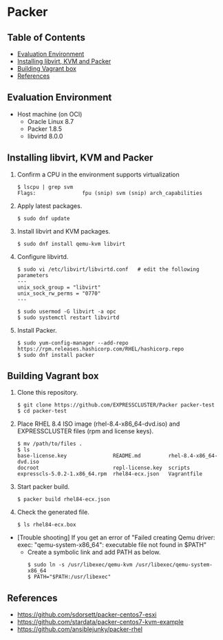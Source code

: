 # Packer

## Table of Contents

* [Evaluation Environment](#evaluation-environment)
* [Installing libvirt, KVM and Packer](#installing-libvirt-kvm-and-packer)
* [Building Vagrant box](#building-vagrant-box)
* [References](#references)


## Evaluation Environment

* Host machine (on OCI)
  * Oracle Linux 8.7
  * Packer 1.8.5
  * libvirtd 8.0.0


## Installing libvirt, KVM and Packer

1. Confirm a CPU in the environment supports virtualization 
   ```
   $ lscpu | grep svm
   Flags:               fpu (snip) svm (snip) arch_capabilities
   ```

1. Apply latest packages.
   ```
   $ sudo dnf update
   ```

1. Install libvirt and KVM packages.
   ```
   $ sudo dnf install qemu-kvm libvirt
   ```

1. Configure libvirtd.
   ```
   $ sudo vi /etc/libvirt/libvirtd.conf   # edit the following parameters
   ---
   unix_sock_group = "libvirt"
   unix_sock_rw_perms = "0770"
   ---

   $ sudo usermod -G libvirt -a opc
   $ sudo systemctl restart libvirtd
   ```

1. Install Packer.
   ```
   $ sudo yum-config-manager --add-repo https://rpm.releases.hashicorp.com/RHEL/hashicorp.repo
   $ sudo dnf install packer
   ```

## Building Vagrant box

1. Clone this repository.
   ```
   $ git clone https://github.com/EXPRESSCLUSTER/Packer packer-test
   $ cd packer-test
   ```

1. Place RHEL 8.4 ISO image (rhel-8.4-x86_64-dvd.iso) and EXPRESSCLUSTER files (rpm and license keys).
   ```
   $ mv /path/to/files .
   $ ls
   base-license.key               README.md         rhel-8.4-x86_64-dvd.iso
   docroot                        repl-license.key  scripts
   expresscls-5.0.2-1.x86_64.rpm  rhel84-ecx.json   Vagrantfile
   ```

1. Start packer build.
   ```
   $ packer build rhel84-ecx.json
   ```

1. Check the generated file.
   ```
   $ ls rhel84-ecx.box
   ```

* [Trouble shooting] If you get an error of "Failed creating Qemu driver: exec: "qemu-system-x86_64": executable file not found in $PATH"
  * Create a symbolic link and add PATH as below.
    ```
    $ sudo ln -s /usr/libexec/qemu-kvm /usr/libexec/qemu-system-x86_64
    $ PATH="$PATH:/usr/libexec"
    ```


## References

* https://github.com/sdorsett/packer-centos7-esxi
* https://github.com/stardata/packer-centos7-kvm-example
* https://github.com/ansiblejunky/packer-rhel
